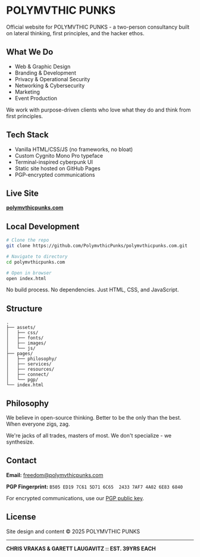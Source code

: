 # POLYMVTHIC PUNKS

Official website for POLYMVTHIC PUNKS - a two-person consultancy built on lateral thinking, first principles, and the hacker ethos.

## What We Do

- Web & Graphic Design
- Branding & Development
- Privacy & Operational Security
- Networking & Cybersecurity
- Marketing
- Event Production

We work with purpose-driven clients who love what they do and think from first principles.

## Tech Stack

- Vanilla HTML/CSS/JS (no frameworks, no bloat)
- Custom Cygnito Mono Pro typeface
- Terminal-inspired cyberpunk UI
- Static site hosted on GitHub Pages
- PGP-encrypted communications

## Live Site

**[polymvthicpunks.com](https://polymvthicpunks.com)**

## Local Development

```bash
# Clone the repo
git clone https://github.com/PolymvthicPunks/polymvthicpunks.com.git

# Navigate to directory
cd polymvthicpunks.com

# Open in browser
open index.html
```

No build process. No dependencies. Just HTML, CSS, and JavaScript.

## Structure

```
.
├── assets/
│   ├── css/
│   ├── fonts/
│   ├── images/
│   └── js/
├── pages/
│   ├── philosophy/
│   ├── services/
│   ├── resources/
│   ├── connect/
│   └── pgp/
└── index.html
```

## Philosophy

We believe in open-source thinking. Better to be the only than the best. When everyone zigs, zag.

We're jacks of all trades, masters of most. We don't specialize - we synthesize.

## Contact

**Email:** freedom@polymvthicpunks.com

**PGP Fingerprint:** `B505 ED19 7C61 5D71 6C65  2433 7AF7 4A02 6E83 6840`

For encrypted communications, use our [PGP public key](https://polymvthicpunks.com/pages/pgp/).

## License

Site design and content © 2025 POLYMVTHIC PUNKS

---

**CHRIS VRAKAS & GARETT LAUGAVITZ :: EST. 39YRS EACH**

